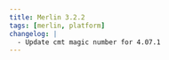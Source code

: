 ```yaml
---
title: Merlin 3.2.2
tags: [merlin, platform]
changelog: |
  - Update cmt magic number for 4.07.1
---
```

